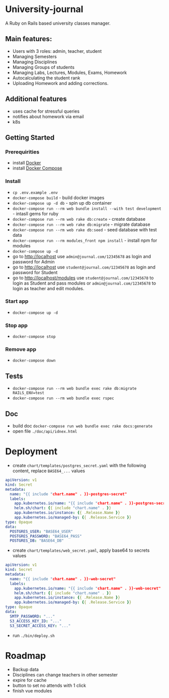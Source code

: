 # University-journal
A Ruby on Rails based university classes manager.

## Main features:
- Users with 3 roles: admin, teacher, student
- Managing Semesters
- Managing Disciplines
- Managing Groups of students
- Managing Labs, Lectures, Modules, Exams, Homework
- Autocalculating the student rank
- Uploading Homework and adding corrections.

## Additional features
- uses cache for stressful queries
- notifies about homework via email
- k8s

## Getting Started

### Prerequirities
- install [Docker](https://docs.docker.com/install/)
- install [Docker Compose](https://docs.docker.com/compose/install/)

### Install
- `cp .env.example .env`
- `docker-compose build` - build docker images
- `docker-compose up -d db` - spin up db container
- `docker-compose run --rm web bundle install --with test development` - intasll gems for ruby
- `docker-compose run --rm web rake db:create` - create database
- `docker-compose run --rm web rake db:migrate` - migrate database
- `docker-compose run --rm web rake db:seed` - seed database with test data
- `docker-compose run --rm modules_front npm install` - install npm for modules
- `docker-compose up -d`
- go to [http://localhost](http://localhost) use `admin@journal.com/12345678` as login and password for Admin
- go to [http://localhost](http://localhost) use `student@journal.com/12345678` as login and password for Student
- go to [http://localhost/modules](http://localhost/modules) use `student@journal.com/12345678` to login as Student and pass modules or `admin@journal.com/12345678` to login as teacher and edit modules.

### Start app
- `docker-compose up -d`

### Stop app
- `docker-compose stop`

### Remove app
- `docker-compose down`

## Tests
- `docker-compose run --rm web bundle exec rake db:migrate RAILS_ENV=test`
- `docker-compose run --rm web bundle exec rspec`

## Doc
- build doc `docker-compose run web bundle exec rake docs:generate`
- open file `./doc/api/idnex.html`

# Deployment
- create `chart/templates/postgres_secret.yaml` with the following content, replace `BASE64_...` values
```yaml
apiVersion: v1
kind: Secret
metadata:
  name: "{{ include "chart.name" . }}-postgres-secret"
  labels:
    app.kubernetes.io/name: "{{ include "chart.name" . }}-postgres-secret"
    helm.sh/chart: {{ include "chart.name" . }}
    app.kubernetes.io/instance: {{ .Release.Name }}
    app.kubernetes.io/managed-by: {{ .Release.Service }}
type: Opaque
data:
  POSTGRES_USER: "BASE64_USER"
  POSTGRES_PASSWORD: "BASE64_PASS"
  POSTGRES_DB: "BASE64_DB"
```
- create `chart/templates/web_secret.yaml`, apply base64 to secrets values
```yaml
apiVersion: v1
kind: Secret
metadata:
  name: "{{ include "chart.name" . }}-web-secret"
  labels:
    app.kubernetes.io/name: "{{ include "chart.name" . }}-web-secret"
    helm.sh/chart: {{ include "chart.name" . }}
    app.kubernetes.io/instance: {{ .Release.Name }}
    app.kubernetes.io/managed-by: {{ .Release.Service }}
type: Opaque
data:
  SMTP_PASSWORD: "..."
  S3_ACCESS_KEY_ID: "..."
  S3_SECRET_ACCESS_KEY: "..."
```
- run `./bin/deploy.sh`

# Roadmap
- Backup data
- Disciplines can change teachers in other semester
- expire for cache
- button to set no attends with 1 click
- finish vue modules
